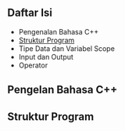 ## Daftar Isi

* Pengenalan Bahasa C++
* [Struktur Program](https://github.com/Abdunnafi25/Modul-HGTS-01#struktur-program)
* Tipe Data dan Variabel Scope
* Input dan Output
* Operator

## Pengelan Bahasa C++



## Struktur Program
